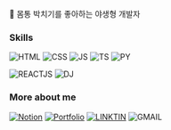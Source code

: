 
🐾 몸통 박치기를 좋아하는 야생형 개발자 

  
### Skills
![HTML](https://img.shields.io/badge/HTML5-E34F26?style=flat-square&logo=HTML5&logoColor=white) ![CSS](https://img.shields.io/badge/CSS3-1572B6?style=flat-square&logo=CSS3&logoColor=white) ![JS](https://img.shields.io/badge/JavaScript-F7DF1E?style=flat-square&logo=JavaScript&logoColor=black) ![TS](https://img.shields.io/badge/TypeScript-3178C6?style=flat-square&logo=TypeScript&logoColor=white) ![PY](https://img.shields.io/badge/Python-3776AB?style=flat-square&logo=Python&logoColor=white)    
  
![REACTJS](https://img.shields.io/badge/React.js-20232A?style=flat-square&logo=React&logoColor=61DAFB) ![DJ](https://img.shields.io/badge/Django-092E20?style=flat-square&logo=Django&logoColor=white)


### More about me

[![Notion](https://img.shields.io/badge/Notion-000000?style=flat-square&logo=Notion&logoColor=white)](https://bamidev.notion.site/Bami-software-developer-3a36bd02dcbf4e2ea31b4381ed5bd8fd) [![Portfolio](https://img.shields.io/badge/Portfolio-F4DFBA?style=flat-square&logo=GitHubSponsors&logoColor=876445)](https://beomseokchoi.com/) [![LINKTIN](https://img.shields.io/badge/Linkedin-0A66C2?style=flat-square&logo=Linkedin&logoColor=white)](https://www.linkedin.com/in/beomseok-choi-02b9a0228/) ![GMAIL](https://img.shields.io/badge/bschoi412@-EA4335?style=flat-square&logo=Gmail&logoColor=white)    
